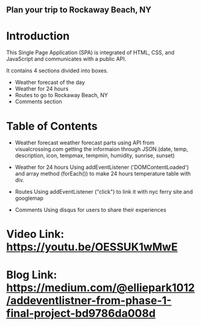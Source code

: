 ## Plan your trip to Rockaway Beach, NY


# Introduction 

This Single Page Application (SPA) is integrated of HTML, CSS, and JavaScript and communicates with a public API.

It contains 4 sections divided into boxes. 
- Weather forecast of the day
- Weather for 24 hours
- Routes to go to Rockaway Beach, NY
- Comments section 

# Table of Contents 
* Weather forecast 
 weather forecast parts using API from visualcrossing.com getting the informaion through JSON.(date, temp, description, icon, tempmax, tempmin, humidity, sunrise, sunset)

* Weather for 24 hours 
Using addEventListener ('DOMContentLoaded') and array method (forEach()) to make 24 hours temperature table with div. 

* Routes
Using addEventListener ("click") to link it with nyc ferry site and googlemap 

* Comments 
Using disqus for users to share their experiences

# Video Link: https://youtu.be/OESSUK1wMwE
# Blog Link: https://medium.com/@elliepark1012/addeventlistner-from-phase-1-final-project-bd9786da008d